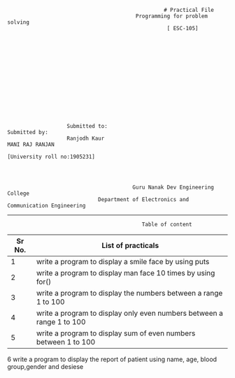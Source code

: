                                                       # Practical File
                                             Programming for problem solving
                                                       [ ESC-105]
 
 
 
 
 
           
           
           
           
           
           
           
           
           
           
                       Submitted to:                                                Submitted by:            
                       Ranjodh Kaur                                                 MANI RAJ RANJAN
                                                                                    [University roll no:1905231]
                                                   
                                              
                                              
                                              
                                            Guru Nanak Dev Engineering College 
                                 Department of Electronics and Communication Engineering
                       
______________________
                                               Table of content
| Sr No.|        List of practicals     |
|-------|-------------------------------|
|   1   |  write a program to display a smile face by using puts|
|   2   |  write a program to display man face 10 times by using for()|
|   3   |  write a program to display the numbers between a range 1 to 100|
|   4   |  write a program to display only even numbers between a range 1 to 100|
|   5   |  write a program to display sum of even numbers between 1 to 100|
6          write a program to display the report of patient using name, age, blood group,gender and desiese
